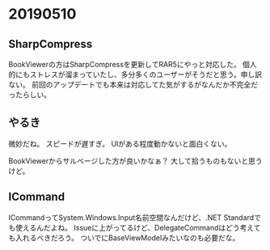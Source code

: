 # 20190510
## SharpCompress
BookViewerの方はSharpCompressを更新してRAR5にやっと対応した。
個人的にもストレスが溜まっていたし、多分多くのユーザーがそうだと思う。申し訳ない。
前回のアップデートでも本来は対応してた気がするがなんだか不完全だったらしい。

## やるき
微妙だね。
スピードが遅すぎ。
UIがある程度動かないと面白くない。

BookViewerからサルベージした方が良いかなぁ？
大して拾うものもないと思うけど。

## ICommand
ICommandってSystem.Windows.Input名前空間なんだけど、.NET Standardでも使えるんだよね。
Issueに上がってるけど、DelegateCommandはどう考えても入れるべきだろう。
ついでにBaseViewModelみたいなのも必要だな。

